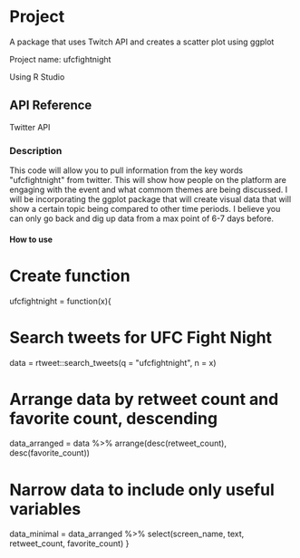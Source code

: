 # Project

A package that uses Twitch API and creates a scatter plot using ggplot

Project name: ufcfightnight

Using R Studio

## API Reference

Twitter API

### Description

This code will allow you to pull information from the key words "ufcfightnight" from twitter. This will show how people on the platform 
are engaging with the event and what commom themes are being discussed. I will be incorporating the ggplot package 
that will create visual data that will show a certain topic being compared to other time periods. I believe you can 
only go back and dig up data from a max point of 6-7 days before. 

#### How to use

# Create function

ufcfightnight = function(x){
  
  # Search tweets for UFC Fight Night
  
  data = rtweet::search_tweets(q = "ufcfightnight", n = x)
  
  # Arrange data by retweet count and favorite count, descending
  
  data_arranged = data %>% arrange(desc(retweet_count), desc(favorite_count))
  
  # Narrow data to include only useful variables
  
  data_minimal = data_arranged %>% select(screen_name, text, retweet_count, favorite_count)
}
